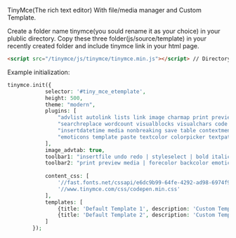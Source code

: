 TinyMce(The rich text editor) With file/media manager and Custom Template.

Create a folder name tinymce(you sould rename it as your choice) in your plublic directory.
Copy these three folder(js/source/template) in your recently created folder and include tinymce link in your html page. 
```html
<script src="/tinymce/js/tinymce/tinymce.min.js"></script> // Directory started from public directory
```
Example initialization:

```php 
tinymce.init({
            selector: '#tiny_mce_etemplate',
            height: 500,
            theme: "modern",
            plugins: [
                "advlist autolink lists link image charmap print preview hr anchor pagebreak",
                "searchreplace wordcount visualblocks visualchars code fullscreen",
                "insertdatetime media nonbreaking save table contextmenu directionality",
                "emoticons template paste textcolor colorpicker textpattern imagetools filemanager"
            ],
            image_advtab: true,
            toolbar1: "insertfile undo redo | styleselect | bold italic | alignleft aligncenter alignright alignjustify | bullist numlist outdent indent | link image",
            toolbar2: "print preview media | forecolor backcolor emoticons template",
            
            content_css: [
                '//fast.fonts.net/cssapi/e6dc9b99-64fe-4292-ad98-6974f93cd2a2.css',
                '//www.tinymce.com/css/codepen.min.css'
            ],
            templates: [
                {title: 'Default Template 1', description: 'Custom Template 1', url: '/tinymce/template/amn.htm'},
                {title: 'Default Template 2', description: 'Custom Template 2', url: '/tinymce/template/hcm.htm'}
            ]
        });
```
